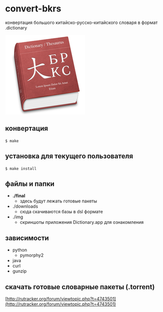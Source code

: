 convert-bkrs
=================

конвертация большого китайско-русско-китайского словаря в формат .dictionary

![大БКРС](both/OtherResources/Images/icon.png)

## конвертация

`$ make`

## установка для текущего пользователя

`$ make install`

## файлы и папки

* **./final**
	- здесь будут лежать готовые пакеты
* ./downloads
	- сюда скачиваются базы в dsl формате
* ./img
	- скриншоты приложения Dictionary.app для ознакомления

## зависимости

* python
	- pymorphy2
* java
* curl
* gunzip

## скачать готовые словарные пакеты (.torrent)
[http://rutracker.org/forum/viewtopic.php?t=4743501](http://rutracker.org/forum/viewtopic.php?t=4743501)
